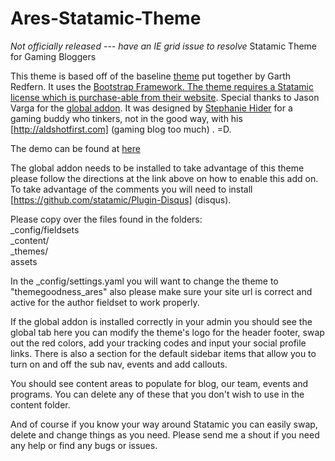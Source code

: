 Ares-Statamic-Theme
===================
*Not officially released --- have an IE grid issue to resolve*
Statamic Theme for Gaming Bloggers


This theme is based off of the baseline <a href="https://github.com/statamicthemes/statarkers-theme">theme</a> put together by Garth Redfern. It uses the <a href="http://getbootstrap.com"> Bootstrap Framework. The theme requires a Statamic license which is purchase-able from their <a href="http://www.statamic.com/">website</a>. Special thanks to Jason Varga for the <a href="https://github.com/pixelfear/Statamic-Globals">global addon</a>. It was designed by <a href="http://stephaniehider.com">Stephanie Hider</a> for a gaming buddy who tinkers, not in the good way, with his [http://aldshotfirst.com] (gaming blog too much) . =D.

The demo can be found at <a href="http://ares.themegoodness.com/"> here </a>

The global addon needs to be installed to take advantage of this theme please follow the directions at the link above on how to enable this add on. To take advantage of the comments you will need to install [https://github.com/statamic/Plugin-Disqus] (disqus).

Please copy over the files found in the folders: <br />
_config/fieldsets <br />
_content/<br />
_themes/<br />
assets

In the _config/settings.yaml you will want to change the theme to "themegoodness_ares" also please make sure your site url is correct and active for the author fieldset to work properly.

If the global addon is installed correctly in your admin you should see the global tab here you can modify the theme's logo for the header footer, swap out the red colors, add your tracking codes and input your social profile links. There is also a section for the default sidebar items that allow you to turn on and off the sub nav, events and add callouts.

You should see content areas to populate for blog, our team, events and programs. You can delete any of these that you don't wish to use in the content folder. 

And of course if you know your way around Statamic you can easily swap, delete and change things as you need. Please send me a shout if you need any help or find any bugs or issues.
